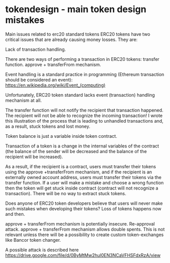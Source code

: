 # tokendesign - main token design mistakes
Main issues related to erc20 standard tokens ERC20 tokens have two critical issues that are already causing money losses. They are: 

Lack of transaction handling. 

There are two ways of performing a transaction in ERC20 tokens: transfer function.
approve + transferFrom mechanism.

Event handling is a standard practice in programming (Ethereum transaction should be considered an event): https://en.wikipedia.org/wiki/Event_(computing)

Unfortunately, ERC20 token standard lacks event (transaction) handling mechanism at all.

The transfer function will not notify the recipient that transaction happened. The recipient will not be able to recognize the incoming transaction! I wrote this illustration of the process that is leading to unhandled transactions and, as a result, stuck tokens and lost money.

Token balance is just a variable inside token contract.

Transaction of a token is a change in the internal variables of the contract (the balance of the sender will be decreased and the balance of the recipient will be increased).

As a result, if the recipient is a contract, users must transfer their tokens using the approve +transferFrom mechanism, and if the recipient is an externally owned account address, users must transfer their tokens via the transfer function. If a user will make a mistake and choose a wrong function then the token will get stuck inside contract (contract will not recognize a transaction). There will be no way to extract stuck tokens.

Does anyone of ERC20 token developers believe that users will never make such mistakes when developing their tokens? Loss of tokens happens now and then.

approve + transferFrom mechanism is potentially insecure. Re-approval attack. approve + transferFrom mechanism allows double spents.
This is not relevant unless there will be a possibility to create custom token-exchanges like Bancor token changer.

A possible attack is described here https://drive.google.com/file/d/0ByMtMw2hul0EN3NCaVFHSFdxRzA/view
